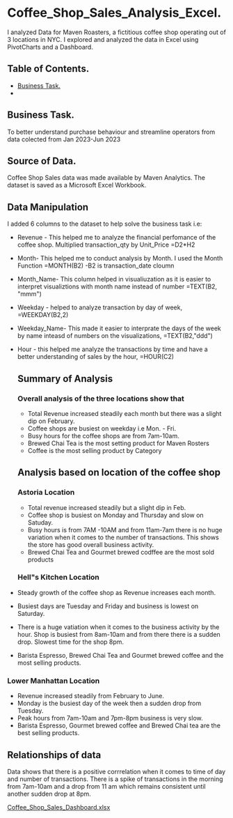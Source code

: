 # Coffee_Shop_Sales_Analysis_Excel.

I analyzed Data for Maven Roasters, a fictitious coffee shop operating out of 3 locations in NYC. I explored and analyzed the data in Excel using PivotCharts and a Dashboard.

## Table of Contents.
- [Business Task.](#business-task)
- 

## Business Task.  
To better understand purchase behaviour and streamline operators from data colected from Jan 2023-Jun 2023

## Source of Data.
Coffee Shop Sales data was made available by Maven Analytics. The dataset is saved as a Microsoft Excel Workbook.

## Data Manipulation
I added 6 columns to the dataset to help solve the business task i.e:
- Revenue - This helped me to analyze the financial perfomance of the coffee shop. Multiplied transaction_qty by Unit_Price  =D2*H2
- Month- This helped me to conduct analysis by Month. I used the Month Function =MONTH(B2) -B2 is transaction_date cloumn
- Month_Name- This column helped in visualiuzation as it is easier to interpret visualiztions with month name instead of number =TEXT(B2, "mmm")
- Weekday - helped to analyze transaction by day of week, =WEEKDAY(B2,2) 
- Weekday_Name- This made it easier to interprate the days of the week by name inteasd of numbers on the visualizations, =TEXT(B2,"ddd")
- Hour - this helped me analyze the transactions by time and have a better understanding of sales by the hour, =HOUR(C2)

  ## Summary of Analysis

  ### Overall analysis of the three locations show that
  - Total Revenue increased steadily each month but there was a slight dip on February.
  - Coffee shops are busiest on weekday i.e Mon. - Fri.
  - Busy hours for the coffee shops are from 7am-10am.
  - Brewed Chai Tea is the most setting product for Maven Rosters 
  - Coffee is the most selling product by Category
 
  ## Analysis based on location of the coffee shop
  ### Astoria Location
  - Total revenue increased steadily but a slight dip in Feb.
  - Coffee shop is busiest on Monday and Thursday and slow on Satuday.
  - Busy hours is from 7AM -10AM and from 11am-7am there is no huge variation when it comes to the number of transactions. This shows the store has good overall business activity.
  - Brewed Chai Tea and Gourmet brewed codffee are the most sold products

  ### Hell"s Kitchen Location
- Steady growth of the coffee shop as Revenue increases each month.
- Busiest days are Tuesday and Friday and business is lowest on Saturday.
 - There is a huge vatiation when it comes to the business activity by the hour. Shop is busiest from 8am-10am and from there there is a sudden drop. Slowest time for the shop 8pm.
- Barista Espresso, Brewed Chai Tea and Gourmet brewed coffee and the most selling products.
 
### Lower Manhattan Location
- Revenue increased steadily from February to June.
- Monday is the busiest day of the week then a sudden drop from Tuesday.
- Peak hours from 7am-10am and 7pm-8pm business is very slow.
- Barista Espresso, Gourmet brewed coffee and Brewed Chai tea are the best selling products.

## Relationships of data
Data shows that there is a positive corrrelation when it comes to time of day and number of transactions. There is a spike of transactions in the morning from 7am-10am and a drop from 11 am which remains consistent until another sudden drop at 8pm.


  

[Coffee_Shop_Sales_Dashboard.xlsx](https://github.com/emychela/Coffee_Shop_Sales_Analysis_Excel/files/15200836/Coffee_Shop_Sales_Dashboard.xlsx)

